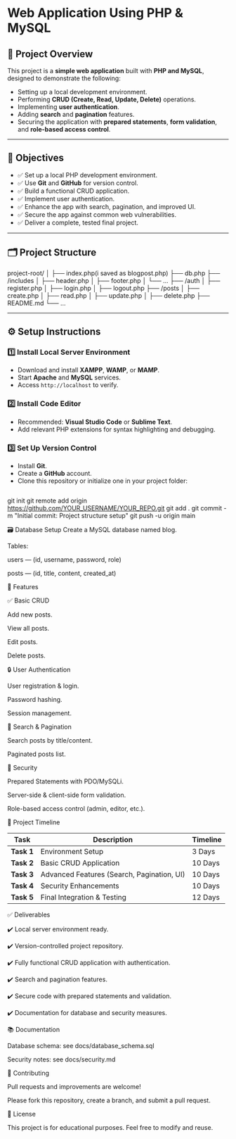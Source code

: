 # Web Application Using PHP & MySQL

## 📌 Project Overview

This project is a **simple web application** built with **PHP and MySQL**, designed to demonstrate the following:
- Setting up a local development environment.
- Performing **CRUD (Create, Read, Update, Delete)** operations.
- Implementing **user authentication**.
- Adding **search** and **pagination** features.
- Securing the application with **prepared statements**, **form validation**, and **role-based access control**.

---

## 🎯 Objectives

- ✅ Set up a local PHP development environment.
- ✅ Use **Git** and **GitHub** for version control.
- ✅ Build a functional CRUD application.
- ✅ Implement user authentication.
- ✅ Enhance the app with search, pagination, and improved UI.
- ✅ Secure the app against common web vulnerabilities.
- ✅ Deliver a complete, tested final project.

---

## 🗂️ Project Structure

project-root/
│
├── index.php(i saved as blogpost.php)
├── db.php
├── /includes
│ ├── header.php
│ ├── footer.php
│ └── ...
├── /auth
│ ├── register.php
│ ├── login.php
│ ├── logout.php
├── /posts
│ ├── create.php
│ ├── read.php
│ ├── update.php
│ ├── delete.php
├── README.md
└── ...

---

## ⚙️ Setup Instructions

### 1️⃣ Install Local Server Environment

- Download and install **XAMPP**, **WAMP**, or **MAMP**.
- Start **Apache** and **MySQL** services.
- Access `http://localhost` to verify.

### 2️⃣ Install Code Editor

- Recommended: **Visual Studio Code** or **Sublime Text**.
- Add relevant PHP extensions for syntax highlighting and debugging.

### 3️⃣ Set Up Version Control

- Install **Git**.
- Create a **GitHub** account.
- Clone this repository or initialize one in your project folder:
  ```bash
git init
git remote add origin https://github.com/YOUR_USERNAME/YOUR_REPO.git
git add .
git commit -m "Initial commit: Project structure setup"
git push -u origin main


🗃️ Database Setup
Create a MySQL database named blog.

Tables:

users — (id, username, password, role)

posts — (id, title, content, created_at)


🚀 Features


✅ Basic CRUD

Add new posts.

View all posts.

Edit posts.

Delete posts.


🔒 User Authentication

User registration & login.

Password hashing.

Session management.


🔎 Search & Pagination

Search posts by title/content.

Paginated posts list.


🔐 Security

Prepared Statements with PDO/MySQLi.

Server-side & client-side form validation.

Role-based access control (admin, editor, etc.).


📅 Project Timeline

| Task       | Description                                | Timeline |
| ---------- | ------------------------------------------ | -------- |
| **Task 1** | Environment Setup                          | 3 Days   |
| **Task 2** | Basic CRUD Application                     | 10 Days  |
| **Task 3** | Advanced Features (Search, Pagination, UI) | 10 Days  |
| **Task 4** | Security Enhancements                      | 10 Days  |
| **Task 5** | Final Integration & Testing                | 12 Days  |


✅ Deliverables

✔️ Local server environment ready.

✔️ Version-controlled project repository.

✔️ Fully functional CRUD application with authentication.

✔️ Search and pagination features.

✔️ Secure code with prepared statements and validation.

✔️ Documentation for database and security measures.


📚 Documentation

Database schema: see docs/database_schema.sql

Security notes: see docs/security.md


🤝 Contributing

Pull requests and improvements are welcome!

Please fork this repository, create a branch, and submit a pull request.


📄 License

This project is for educational purposes. Feel free to modify and reuse.


